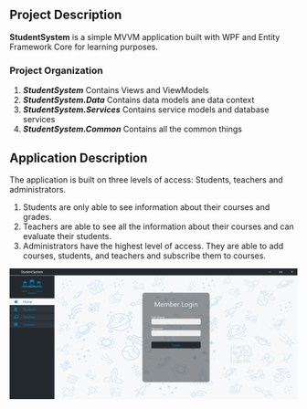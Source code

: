 ## Project Description

**StudentSystem** is a simple MVVM application built with WPF and Entity Framework Core for learning purposes.

### Project Organization
1. ***StudentSystem*** Contains Views and ViewModels
2. ***StudentSystem.Data*** Contains data models ane data context
3. ***StudentSystem.Services*** Contains service models and database services
4. ***StudentSystem.Common*** Contains all the common things

## Application Description
The application is built on three levels of access: Students, teachers and administrators.
1. Students are only able to see information about their courses and grades.
2. Teachers are able to see all the information about their courses and can evaluate their students.
3. Administrators have the highest level of access. They are able to add courses, students, and teachers and subscribe them to courses.

<img src="https://github.com/B-V-Vulkov/StudentSystem/blob/master/Tools/MemberLogin_PrintScreens.png">

